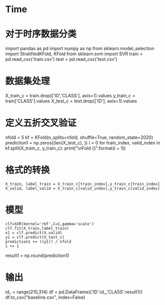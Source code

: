 # Time
# 对于时序数据分类
import pandas as pd
import numpy as np
from sklearn.model_selection import StratifiedKFold, KFold
from sklearn.svm import SVR
train = pd.read_csv('train.csv')
test = pd.read_csv('test.csv')
# 数据集处理
X_train_c = train.drop(['ID','CLASS'], axis=1).values
y_train_c = train['CLASS'].values
X_test_c = test.drop(['ID'], axis=1).values
# 定义五折交叉验证
nfold = 5
kf = KFold(n_splits=nfold, shuffle=True, random_state=2020)
prediction1 = np.zeros((len(X_test_c), ))
i = 0
for train_index, valid_index in kf.split(X_train_c, y_train_c):
    print("\nFold {}".format(i + 1))
# 格式的转换
    X_train, label_train = X_train_c[train_index],y_train_c[train_index]
    X_valid, label_valid = X_train_c[valid_index],y_train_c[valid_index]
# 模型
    clf=SVR(kernel='rbf',C=1,gamma='scale')
    clf.fit(X_train,label_train)
    x1 = clf.predict(X_valid)
    y1 = clf.predict(X_test_c)
    prediction1 += ((y1)) / nfold
    i += 1
result1 = np.round(prediction1)
# 输出
id_ = range(210,314)
df = pd.DataFrame({'ID':id_,'CLASS':result1})
df.to_csv("baseline.csv", index=False)
